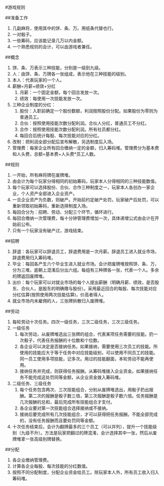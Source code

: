#游戏规则

##准备工作
1. 几副麻将，使用其中的饼、条、万。用纸条代替也行。
1. 一对骰子。
1. 一些筹码，应该能记录几万以内金额。
1. 一个熟悉规则的会计，可以由游戏者兼任。

##概念
1. 饼、条、万表示三种技能，分别是一级到九级。
1. 人：由饼、条、万牌各一张组成，表示他在三种技能的级别。
1. 本人：代表玩家的一个人。
1. 薪酬=月薪+绩效+分红
	1. 月薪：一个固定金额，每个回合发放一次。
	1. 绩效：每使用一次技能发放一次。
1. 三种企业制度的分红：
	1. 股份：入职前确定一个股份数额，利润按照股份分配。如果股份为零则为普通员工。
	1. 合伙：按照使用技能次数分配利润。合伙人分红，普通员工不分红。
	1. 合作：按照使用技能次数分配利润。所有社员都分红。
	1. 每回合后统计每股、每次技能对应的分红。
1. 改制：把利润全部分配后宣布解散，另选制度后入场。
1. 管理费：每家企业所有回合缴纳一定的金额，归入筹码堆。管理费分为基本费和人头费，总额=基本费+人头费*员工人数。

##规则
1. 一开始，所有麻将牌在废牌堆。
1. 由会计为每个玩家分得相同的初始筹码，玩家本人分得相同的三种技能数值。
1. 每个玩家可以选择股份、合伙、合作三种制度之一，玩家本人各创办一家企业，个人资产全部进入企业资产。
1. 一旦企业资产为负数，则破产。开始前约定破产处罚，玩家破产后处罚，可以重新领取初始筹码，重新选择制度入场。
1. 每回合分为：招聘、劳动、分配三个环节，循环进行。
1. 每回合缴纳一次管理费，每十分钟管理费增加一次，具体递增公式由会计在开始前公布。
1. 只有一个玩家没有破产过，游戏结束。

##招聘
1. 辞退：各玩家可以辞退员工，辞退费用是一次月薪。辞退员工进入就业市场，辞退费用归入筹码堆。
1. 毕业：每回各产生六个毕业生进入就业市场。会计把废牌堆按照饼、条、万，分为三堆，底朝上混淆后分出六组。每组有三种牌各一张，代表一个人。多余的牌返回废牌堆。
1. 出价：每个玩家可以对就业市场的每个人提出薪酬（明确月薪、绩效，是否股东、合伙人，是股东的明确赠与股份）。采用最近回合的每股、每次技能对应分红估算(按照使用两次技能估算)，价高者得人。
1. 就业市场内未雇佣的人，三张牌拆散归入废牌堆。

##劳动
1. 每轮劳动十次任务。四次一级任务，三次二级任务，三次三级任务。
1. 一级任务
	1. 每次劳动，从废牌堆选出三张牌的组合，代表某项任务需要的技能。扔一次骰子，代表任务报酬的十位数和个位数。
	1. 各企业可以决定是否接纳任务。如果接纳，需要使用三次员工的技能。所使用的技能应大于等于任务中对应技能级别，可以使用不同员工的技能。同一员工使用多项技能，记多次。用过的技能翻面，本轮劳动不能再使用。
	1. 接纳任务并完成，则获得任务报酬。从筹码堆拨入企业资金。如果接纳任务不能完成这处罚同等金额，从企业资金拨入筹码堆。
1. 二级任务、三级任务
	1. 每个任务包含两次、三次技能组合，分别从废牌堆选出，用骰子扔出报酬。第二次的报酬是骰子数三倍，第三次报酬是骰子数六倍。任务报酬是几次报酬的总和，最后完成所有技能组合才支付。
	1. 各企业要对第一次技能组合选择接纳或不接纳。
	1. 接纳后要完成所有几次技能组合，才可以获得把任务报酬。不能全部完成的，没有任务报酬而且要处罚同等金额。
1. 十次任务结束后，会计为翻牌最多的三个员工（可以并列），提升一个技能级别（九级不升）。方法是玩家把翻过的牌混淆，会计选择其中一张，然后从废牌堆拿一张高级别牌替换。

##分配
1. 各企业缴纳管理费。
1. 计算各企业每股、每次技能的分红数值。
1. 按照不同分配制度，分配企业资金给员工。除玩家本人外，所有员工收入归入筹码堆。
